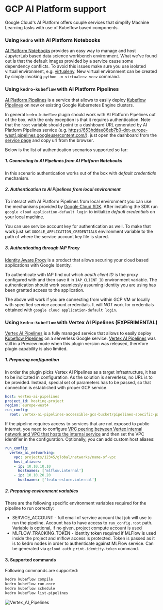 # GCP AI Platform support

Google Cloud's AI Platform offers couple services that simplify Machine Learning 
tasks with use of Kubeflow based components.

### Using `kedro` with AI Platform Notebooks

[AI Platform Notebooks](https://cloud.google.com/ai-platform-notebooks) provides 
an easy way to manage and host JupyterLab based data science workbench environment.
What we've found out is that the default images provided by a service cause some
dependency conflicts. To avoid this issues make sure you use isolated virtual
environment, e.g. [virtualenv](https://pypi.org/project/virtualenv/). New virtual 
environment can be created by simply invoking `python -m virtualenv venv` command.

### Using `kedro-kubeflow` with AI Platform Pipelines

[AI Platform Pipelines](https://cloud.google.com/ai-platform/pipelines/docs/introduction)
is a service that allows to easily deploy [Kubeflow Pipelines](https://www.kubeflow.org/docs/pipelines/overview/pipelines-overview/)
on new or existing Google Kubernetes Engine clusters. 

In general `kedro-kubeflow` plugin should work with AI Platform Pipelines out of 
the box, with the only exception is that it requires authentication. Note that the `host` 
variable should point to a dashboard URL generated by AI Platform Pipelines service 
(e.g. https://653hddae86eb7b0-dot-europe-west1.pipelines.googleusercontent.com/), 
just open the dashboard from the [service page](https://console.cloud.google.com/ai-platform/pipelines/clusters)
and copy url from the browser. 

Below is the list of authentication scenarios supported so far: 

##### 1. Connecting to AI Pipelines from AI Platform Notebooks
In this scenario authentication works out of the box with _default credentials_ 
mechanism. 

##### 2. Authentication to AI Pipelines from local environment
To interact with AI Platform Pipelines from local environment you can use the 
mechanisms provided by [Google Cloud SDK](https://cloud.google.com/sdk). After
installing the SDK run `google cloud application-default login` to initialize 
_default credentials_ on your local machine. 

You can use service account key for authentication as well. To make that work just 
set `GOOGLE_APPLICATION_CREDENTIALS` environment variable to the path of where the
service account key file is stored.    

##### 3. Authenticating through IAP Proxy
[Identity Aware Proxy](https://cloud.google.com/iap) is a product that allows 
securing your cloud based applications with Google Identity. 

To authenticate with IAP find out which _oauth client ID_ is the proxy configured
with and then save it in `IAP_CLIENT_ID` environment variable. The authentication
should work seamlessly assuming identity you are using has been granted access to 
the application. 

The above will work if you are connecting from within GCP VM or locally with specified
service account credentials. It will *NOT* work for credentials obtained with `google
cloud application-default login`. 

### Using `kedro-kubeflow` with Vertex AI Pipelines (EXPERIMENTAL)

[Vertex AI Pipelines](https://cloud.google.com/vertex-ai/docs/pipelines)
is a fully managed service that allows to easily deploy 
[Kubeflow Pipelines](https://www.kubeflow.org/docs/pipelines/overview/pipelines-overview/)
on a serverless Google service. [Vertex AI Pipelines](https://cloud.google.com/vertex-ai/docs/pipelines)
was still in a Preview mode when this plugin version was released, therefore plugin
capability is also limited.

##### 1. Preparing configuration

In order the plugin picks Vertex AI Pipelines as a target infrastructure, it has to be indicated
in configuration. As the solution is serverless, no URL is to be provided. Instead, special set
of parameters has to be passed, so that connection is established with proper GCP service.

```yaml
host: vertex-ai-pipelines
project_id: hosting-project
region: europe-west4
run_config:
  root: vertex-ai-pipelines-accessible-gcs-bucket/pipelines-specific-path
```

If the pipeline requires access to services that are not exposed to public internet, you need to configure [VPC peering between Vertex internal network and VPC that hosts the internal service](https://cloud.google.com/vertex-ai/docs/general/vpc-peering) and then set the VPC identifier in the configuration. Optionally, you can add custom host aliases:

```yaml
run_config:
  vertex_ai_networking:
    vpc: projects/12345/global/networks/name-of-vpc
    host_aliases:
    - ip: 10.10.10.10
      hostnames: ['mlflow.internal']
    - ip: 10.10.20.20
      hostnames: ['featurestore.internal']
```

##### 2. Preparing environment variables

There are the following specific environment variables required for the pipeline to run correctly:
 * SERVICE_ACCOUNT - full email of service account that job will use to run the pipeline. Account has
to have access to `run_config.root` path. Variable is optional, if no given, project compute account is used
 * MLFLOW_TRACKING_TOKEN - identity token required if MLFlow is used inside the project and mlflow access
     is protected. Token is passed as it is to kedro nodes in order to authenticate against MLFlow service.
   Can be generated via `gcloud auth print-identity-token` command.
   
#### 3. Supported commands

Following commands are supported:

```bash
kedro kubeflow compile
kedro kubeflow run-once
kedro kubeflow schedule
kedro kubeflow list-pipelines
```

![Vertex_AI_Pipelines](vertex_ai_pipelines.png)


